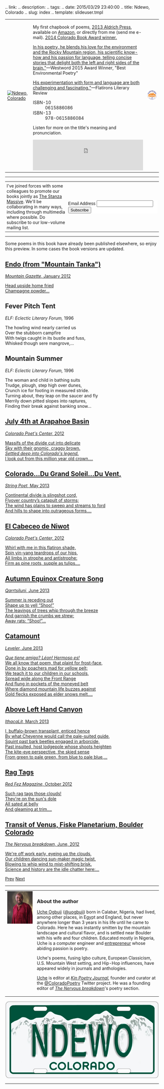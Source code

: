 .. link: 
.. description: 
.. tags: 
.. date: 2015/03/29 23:40:00
.. title: Ndewo, Colorado
.. slug: index
.. template: slideuser.tmpl

<table>
    <tr>
        <td>
          <a href="http://www.amazon.com/Ndewo-Colorado-Uche-Ogbuji/dp/0615886086/"><img src="http://ecx.images-amazon.com/images/I/41ohghCnkxL._SY344_BO1,204,203,200_.jpg" title="Ndewo, Colorado"></a>
        </td>
        <td>
        <!--
          <p><u>Ndewo, Colorado</u> (<a href="http://kelsaybooks.com/">Aldrich Press</a>, 2013) is a collection of my poems, available on <a href="http://www.amazon.com/Ndewo-Colorado-Uche-Ogbuji/dp/0615886086/">Amazon</a>.</p>
        -->
          <p>My first chapbook of poems, <a href="http://astore.amazon.com/kelsbook-20/detail/0615886086">2013 Aldrich Press</a>, available on <a href="http://www.amazon.com/Ndewo-Colorado-Uche-Ogbuji/dp/0615886086/">Amazon</a>, or directly from me (send me e-mail). <a href="http://coloradohumanities.org/content/2014-colorado-book-awards">2014 Colorado Book Award winner.</a></p>
		  <p>
	        <!--
				See also: http://www.westword.com/best-of/2015/arts-and-entertainment
	        -->
				<a href="http://www.westword.com/best-of/2015/arts-and-entertainment/best-environmental-poetry-6611142">In his poetry, he blends his love for the environment and the Rocky Mountain region, his scientific know-how and his passion for language, telling concise stories that delight both the left and right sides of the brain."</a>—Westword 2015 Award Winner, "Best Environmental Poetry"
			</p>
			<p>
				<a href="http://www.flatironsliteraryreview.com/2014/06/24/congratulations-2014-colorado-book-award-winners/">His experimentation with form and language are both challenging and fascinating."</a>—Flatirons Literary Review
		  </p>
          <dl>
            <dt>ISBN-10</dt><dd>0615886086</dd>
            <dt>ISBN-13</dt><dd>978-0615886084</dd>
          </dl>
          <p>Listen for more on the title's meaning and pronunciation.</p>
          <iframe width="100%" height="100" scrolling="no" frameborder="no" src="https://w.soundcloud.com/player/?url=https%3A//api.soundcloud.com/tracks/117944907&amp;color=04533c&amp;auto_play=false&amp;show_artwork=false"></iframe>
        </td>
        <td>
          <a href="http://coloradohumanities.org/content/2014-colorado-book-awards"><img src="/img/cba2014logo_transparent.png" title="2014 Colorado Book Award winner"></a>
        </td>
    </tr>
</table>

----

<table>
    <tr>
        <td style="width: 40%; padding: 5px;">I've joined forces with some colleagues to promote our books jointly as <a href="http://stanzamassive.tumblr.com/">The Stanza Massive</a>. We'll be collaborating in many ways, including through multimedia where possible. Do subscribe to our low-volume mailing list.
        </td>
        <td style="padding: 5px;">
<!-- Begin MailChimp Signup Form -->
<link href="//cdn-images.mailchimp.com/embedcode/classic-081711.css" rel="stylesheet" type="text/css">
<style type="text/css">
  #mc_embed_signup{background:#fff; clear:left; font:14px Helvetica,Arial,sans-serif; }
  /* Add your own MailChimp form style overrides in your site stylesheet or in this style block.
     We recommend moving this block and the preceding CSS link to the HEAD of your HTML file. */
</style>
<div id="mc_embed_signup">
<form action="http://tumblr.us3.list-manage1.com/subscribe/post?u=5c731e3eac6f69dd06cc96f4c&amp;id=76abcb093f" method="post" id="mc-embedded-subscribe-form" name="mc-embedded-subscribe-form" class="validate" target="_blank" novalidate>
<div class="mc-field-group">
  <label for="mce-EMAIL">Email Address</label>
  <input type="email" value="" name="EMAIL" class="required email" id="mce-EMAIL">
</div>
  <div id="mce-responses" class="clear">
    <div class="response" id="mce-error-response" style="display:none"></div>
    <div class="response" id="mce-success-response" style="display:none"></div>
  </div>  <div class="clear"><input type="submit" value="Subscribe" name="subscribe" id="mc-embedded-subscribe" class="button"></div>
</form>
</div>
        </td>
    </tr>
</table>

----

Some poems in this book have already been published elsewhere, so enjoy this preview. In some cases the book versions are updated.

<!---->
<div  class="cycle-slideshow slide-right"
      data-cycle-slides="> section"
      data-cycle-fx="scrollHorz"
      data-cycle-pause-on-hover="true"
      data-cycle-speed="4000"
      data-cycle-auto-height="calc"
      data-cycle-pager=".cycle-pager"
      data-cycle-prev="#prev"
      data-cycle-next="#next"
  >
  <!-- see: http://jquery.malsup.com/cycle2/demo/non-image.php -->
    <section>
      <a href="http://www.mountaingazette.com/mountain-culture/poetry/way-of-the-mountain-185/">
      <h2>Endo (from "Mountain Tanka")</h2>
      <p class="source"><cite>Mountain Gazette,</cite> January 2012</p>
      <p class="stanza">Head upside home fried<br>
Champagne powder…
      </p>
      </a>
    </section>
    <section>
      <h2>Fever Pitch Tent</h2>
      <p class="source"><cite>ELF: Eclectic Literary Forum,</cite> 1996</p>
      <p class="stanza">The howling wind nearly carried us<br>
Over the stubborn campfire<br>
With twigs caught in its bustle and fuss,<br>
Whisked though sere mangrove,&hellip;
      </p>
    </section>
    <section>
      <h2>Mountain Summer</h2>
      <p class="source"><cite>ELF: Eclectic Literary Forum,</cite> 1996</p>
      <p class="stanza">The woman and child in bathing suits<br>
Trudge, plough, step high over dunes,<br>
Crunch ice for footing in measured stride.<br>
Turning about, they leap on the saucer and fly<br>
Merrily down pitted slopes into raptures,<br>
Finding their break against banking snow&hellip;
      </p>
    </section>
    <section>
      <a href="http://www.coloradopoetscenter.org/poets/ogbuji_uche/july4.html">
      <h2>July 4th at Arapahoe Basin</h2>
      <p class="source"><cite>Colorado Poet's Center,</cite> 2012</p>
      <p class="stanza">Massifs of the divide cut into delicate<br>
Sky with their gnomic, craggy brown.<br>
<i>Settled deep into Colorado's legend.</i><br>
I look out from this million year old crown.&hellip;
      </p>
      </a>
    </section>
    <section>
      <a href="http://www.stringpoet.com/2013/05/5-uche-ogbuji/">
      <h2>Colorado&hellip;Du Grand Soleil&hellip;Du Vent,</h2>
      <p class="source"><cite>String Poet,</cite> May 2013</p>
      <p class="stanza">Continental divide is slingshot cord,<br>
Flyover country’s catapult of storms;<br>
The wind has plains to sweep and streams to ford<br>
And hills to shape into outrageous forms.&hellip;
      </p>
      </a>
    </section>
    <section>
      <a href="http://www.coloradopoetscenter.org/poets/ogbuji_uche/cabeceo.html">
      <h2>El Cabeceo de Niwot</h2>
      <p class="source"><cite>Colorado Poet's Center,</cite> 2012</p>
      <p class="stanza">Whirl with me in this flatiron shade,<br>
Spin yin-yang teardrops of our hips,<br>
All limbs in strophe and antistrophe:<br>
Firm as pine roots, supple as tulips.&hellip;
      </p>
      </a>
    </section>
    <section>
      <a href="http://qarrtsiluni.com/2013/05/28/autumn-equinox-creature-song/">
      <h2>Autumn Equinox Creature Song</h2>
      <p class="source"><cite>Qarrtsiluni,</cite> June 2013</p>
      <p class="stanza">Summer is receding out<br>
Shape up to yell &ldquo;Shoo!&rdquo;<br>
The leavings of trees whip through the breeze<br>
And garnish the crumbs we strew;<br>
Away rats: &ldquo;Shoo!&rdquo;&hellip;
      </p>
      </a>
    </section>
    <section>
      <a href="http://www.levelerpoetry.com/catamount-levelheaded/">
      <h2>Catamount</h2>
      <p class="source"><cite>Leveler,</cite> June 2013</p>
      <p class="stanza"><i>Que tiene amigo? L&eacute;on! Hermoso es!</i><br>
We all know that poem, that plaint for frost-face,<br>
Done in by poachers mad for yellow pelt;<br>
We teach it to our children in our schools,<br>
Spread wide along the Front Range<br>
And flung in pockets of the moneyed belt<br>
Where diamond mountain life buzzes against<br>
Gold flecks exposed as elder snows melt.&hellip;
      </p>
      </a>
    </section>
    <section>
      <a href="http://ithacalit.com/uche-ogbuji1.html">
      <h2>Above Left Hand Canyon</h2>
      <p class="source"><cite>IthacaLit,</cite> March 2013</p>
      <p class="stanza">I, buffalo-brown transplant, enticed hence<br>
By what Cheyenne would call the pale-suited guide,<br>
Squint past bark beetles engaged in arborcide,<br>
Past insulted, host lodgepole whose shoots heighten<br>
The kite-eye perspective, the skied sense<br>
From green to pale green, from blue to pale blue,&hellip;
      </p>
      </a>
    </section>
    <section>
      <a href="http://www.redfez.net/poetry/1714">
      <h2>Rag Tags</h2>
      <p class="source"><cite>Red Fez Magazine,</cite> October 2012</p>
      <p class="stanza">Such rag tags those clouds!<br>
They're on the sun's dole<br>
All sated at belly<br>
And gleaming at trim.&hellip;
      </p>
      </a>
    </section>
    <section>
      <a href="http://www.thenervousbreakdown.com/uogbuji/2012/06/transit-of-venus-boulder-2012/">
      <h2>Transit of Venus, Fiske Planetarium, Boulder Colorado</h2>
      <p class="source"><cite>The Nervous breakdown,</cite> June, 2012</p>
      <p class="stanza">We're off work early, eyeing up the clouds,<br>
Our children dancing sun-maker magic twist,<br>
Blowing to whip wind to mist-shifting brisk.<br>
Science and history are the idle chatter here:&hellip;
      </p>
      </a>
    </section>
<!--
…-->
</div>

<div class="center cycle-prevnext">
    <a href=# id="prev">Prev</a> 
    <a href=# id="next">Next</a>
</div>
<div class="cycle-pager"></div>

<!-- 
 style="max-width: 150%;"
 -->

---

<table>
    <tr>
        <td valign="top">
          <img src="/img/Uche-by-Hedman.jpg" title="Uche Ogbuji">
        </td>
        <td>
        	<h3>About the author</h3>
        	<p><a href="http://uche.ogbuji.net/">Uche Ogbuji</a> (<a href="http://twitter.com/uogbuji">@uogbuji</a>) born in Calabar, Nigeria, had lived, among other places, in Egypt and England, but never anywhere longer than 3 years in his life until he came to Colorado. Here he was instantly smitten by the mountain landscape and cultural flavor, and is settled near Boulder with his wife and four children. Educated mostly in Nigeria, Uche is a computer engineer and <a href="http://zepheira.com/">entrepreneur</a>  whose abiding passion is poetry.</p>
        	<p>Uche's poems, fusing Igbo culture, European Classicism, U.S. Mountain West setting, and Hip-Hop influences, have appeared widely in journals and anthologies.</p>
        	<p><a href="https://www.amazon.com/author/uogbuji">Uche</a> is editor at <em><a href="http://wearekin.org/">Kin Poetry Journal</a></em>, founder and curator at the <a href="http://twitter.com/ColoradoPoetry">@ColoradoPoetry</a> Twitter project. He was a founding editor of <em><a href="http://www.thenervousbreakdown.com/">The Nervous breakdown</a></em>'s poetry section.</p>
        </td>
    </tr>
</table>

<!--
![Ndewo, Colorado](/img/NdewoColoradoPlate.jpg)
-->

<img class="center" src="/img/NdewoColoradoPlate.jpg" title="Ndewo, Colorado">


<!-- Script from MailChimp Signup Form -->
<script type="text/javascript">
var fnames = new Array();var ftypes = new Array();fnames[0]='EMAIL';ftypes[0]='email';fnames[1]='FNAME';ftypes[1]='text';fnames[2]='LNAME';ftypes[2]='text';
try {
    var jqueryLoaded=jQuery;
    jqueryLoaded=true;
} catch(err) {
    var jqueryLoaded=false;
}
var head= document.getElementsByTagName('head')[0];
if (!jqueryLoaded) {
    var script = document.createElement('script');
    script.type = 'text/javascript';
    script.src = '//ajax.googleapis.com/ajax/libs/jquery/1.4.4/jquery.min.js';
    head.appendChild(script);
    if (script.readyState && script.onload!==null){
        script.onreadystatechange= function () {
              if (this.readyState == 'complete') mce_preload_check();
        }    
    }
}

var err_style = '';
try{
    err_style = mc_custom_error_style;
} catch(e){
    err_style = '#mc_embed_signup input.mce_inline_error{border-color:#6B0505;} #mc_embed_signup div.mce_inline_error{margin: 0 0 1em 0; padding: 5px 10px; background-color:#6B0505; font-weight: bold; z-index: 1; color:#fff;}';
}
var head= document.getElementsByTagName('head')[0];
var style= document.createElement('style');
style.type= 'text/css';
if (style.styleSheet) {
  style.styleSheet.cssText = err_style;
} else {
  style.appendChild(document.createTextNode(err_style));
}
head.appendChild(style);
setTimeout('mce_preload_check();', 250);

var mce_preload_checks = 0;
function mce_preload_check(){
    if (mce_preload_checks>40) return;
    mce_preload_checks++;
    try {
        var jqueryLoaded=jQuery;
    } catch(err) {
        setTimeout('mce_preload_check();', 250);
        return;
    }
    var script = document.createElement('script');
    script.type = 'text/javascript';
    script.src = 'http://downloads.mailchimp.com/js/jquery.form-n-validate.js';
    head.appendChild(script);
    try {
        var validatorLoaded=jQuery("#fake-form").validate({});
    } catch(err) {
        setTimeout('mce_preload_check();', 250);
        return;
    }
    mce_init_form();
}
function mce_init_form(){
    jQuery(document).ready( function($) {
      var options = { errorClass: 'mce_inline_error', errorElement: 'div', onkeyup: function(){}, onfocusout:function(){}, onblur:function(){}  };
      var mce_validator = $("#mc-embedded-subscribe-form").validate(options);
      $("#mc-embedded-subscribe-form").unbind('submit');//remove the validator so we can get into beforeSubmit on the ajaxform, which then calls the validator
      options = { url: 'http://tumblr.us3.list-manage1.com/subscribe/post-json?u=5c731e3eac6f69dd06cc96f4c&id=76abcb093f&c=?', type: 'GET', dataType: 'json', contentType: "application/json; charset=utf-8",
                    beforeSubmit: function(){
                        $('#mce_tmp_error_msg').remove();
                        $('.datefield','#mc_embed_signup').each(
                            function(){
                                var txt = 'filled';
                                var fields = new Array();
                                var i = 0;
                                $(':text', this).each(
                                    function(){
                                        fields[i] = this;
                                        i++;
                                    });
                                $(':hidden', this).each(
                                    function(){
                                        var bday = false;
                                        if (fields.length == 2){
                                            bday = true;
                                            fields[2] = {'value':1970};//trick birthdays into having years
                                        }
                                      if ( fields[0].value=='MM' && fields[1].value=='DD' && (fields[2].value=='YYYY' || (bday && fields[2].value==1970) ) ){
                                        this.value = '';
                      } else if ( fields[0].value=='' && fields[1].value=='' && (fields[2].value=='' || (bday && fields[2].value==1970) ) ){
                                        this.value = '';
                      } else {
                          if (/\[day\]/.test(fields[0].name)){
                                              this.value = fields[1].value+'/'+fields[0].value+'/'+fields[2].value;                         
                          } else {
                                              this.value = fields[0].value+'/'+fields[1].value+'/'+fields[2].value;
                                          }
                                      }
                                    });
                            });
                        $('.phonefield-us','#mc_embed_signup').each(
                            function(){
                                var fields = new Array();
                                var i = 0;
                                $(':text', this).each(
                                    function(){
                                        fields[i] = this;
                                        i++;
                                    });
                                $(':hidden', this).each(
                                    function(){
                                        if ( fields[0].value.length != 3 || fields[1].value.length!=3 || fields[2].value.length!=4 ){
                                        this.value = '';
                      } else {
                          this.value = 'filled';
                                      }
                                    });
                            });
                        return mce_validator.form();
                    }, 
                    success: mce_success_cb
                };
      $('#mc-embedded-subscribe-form').ajaxForm(options);
      
      
    });
}
function mce_success_cb(resp){
    $('#mce-success-response').hide();
    $('#mce-error-response').hide();
    if (resp.result=="success"){
        $('#mce-'+resp.result+'-response').show();
        $('#mce-'+resp.result+'-response').html(resp.msg);
        $('#mc-embedded-subscribe-form').each(function(){
            this.reset();
      });
    } else {
        var index = -1;
        var msg;
        try {
            var parts = resp.msg.split(' - ',2);
            if (parts[1]==undefined){
                msg = resp.msg;
            } else {
                i = parseInt(parts[0]);
                if (i.toString() == parts[0]){
                    index = parts[0];
                    msg = parts[1];
                } else {
                    index = -1;
                    msg = resp.msg;
                }
            }
        } catch(e){
            index = -1;
            msg = resp.msg;
        }
        try{
            if (index== -1){
                $('#mce-'+resp.result+'-response').show();
                $('#mce-'+resp.result+'-response').html(msg);            
            } else {
                err_id = 'mce_tmp_error_msg';
                html = '<div id="'+err_id+'" style="'+err_style+'"> '+msg+'</div>';
                
                var input_id = '#mc_embed_signup';
                var f = $(input_id);
                if (ftypes[index]=='address'){
                    input_id = '#mce-'+fnames[index]+'-addr1';
                    f = $(input_id).parent().parent().get(0);
                } else if (ftypes[index]=='date'){
                    input_id = '#mce-'+fnames[index]+'-month';
                    f = $(input_id).parent().parent().get(0);
                } else {
                    input_id = '#mce-'+fnames[index];
                    f = $().parent(input_id).get(0);
                }
                if (f){
                    $(f).append(html);
                    $(input_id).focus();
                } else {
                    $('#mce-'+resp.result+'-response').show();
                    $('#mce-'+resp.result+'-response').html(msg);
                }
            }
        } catch(e){
            $('#mce-'+resp.result+'-response').show();
            $('#mce-'+resp.result+'-response').html(msg);
        }
    }
}

</script>
<!--End mc_embed_signup-->

---

<!-- é = &eacute; -->

<!--         <td><a href=""><img src="" title=""></a></td>
 -->
